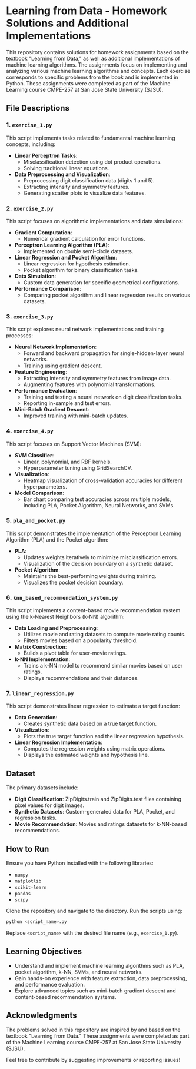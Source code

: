 # Learning from Data - Homework Solutions and Additional Implementations

This repository contains solutions for homework assignments based on the textbook "Learning from Data," as well as additional implementations of machine learning algorithms. The assignments focus on implementing and analyzing various machine learning algorithms and concepts. Each exercise corresponds to specific problems from the book and is implemented in Python. These assignments were completed as part of the Machine Learning course CMPE-257 at San Jose State University (SJSU).

## File Descriptions

### 1. `exercise_1.py`
This script implements tasks related to fundamental machine learning concepts, including:

- **Linear Perceptron Tasks**:
  - Misclassification detection using dot product operations.
  - Solving traditional linear equations.
- **Data Preprocessing and Visualization**:
  - Preprocessing digit classification data (digits 1 and 5).
  - Extracting intensity and symmetry features.
  - Generating scatter plots to visualize data features.

### 2. `exercise_2.py`
This script focuses on algorithmic implementations and data simulations:

- **Gradient Computation**:
  - Numerical gradient calculation for error functions.
- **Perceptron Learning Algorithm (PLA)**:
  - Implemented on double semi-circle datasets.
- **Linear Regression and Pocket Algorithm**:
  - Linear regression for hypothesis estimation.
  - Pocket algorithm for binary classification tasks.
- **Data Simulation**:
  - Custom data generation for specific geometrical configurations.
- **Performance Comparison**:
  - Comparing pocket algorithm and linear regression results on various datasets.

### 3. `exercise_3.py`
This script explores neural network implementations and training processes:

- **Neural Network Implementation**:
  - Forward and backward propagation for single-hidden-layer neural networks.
  - Training using gradient descent.
- **Feature Engineering**:
  - Extracting intensity and symmetry features from image data.
  - Augmenting features with polynomial transformations.
- **Performance Evaluation**:
  - Training and testing a neural network on digit classification tasks.
  - Reporting in-sample and test errors.
- **Mini-Batch Gradient Descent**:
  - Improved training with mini-batch updates.

### 4. `exercise_4.py`
This script focuses on Support Vector Machines (SVM):

- **SVM Classifier**:
  - Linear, polynomial, and RBF kernels.
  - Hyperparameter tuning using GridSearchCV.
- **Visualization**:
  - Heatmap visualization of cross-validation accuracies for different hyperparameters.
- **Model Comparison**:
  - Bar chart comparing test accuracies across multiple models, including PLA, Pocket Algorithm, Neural Networks, and SVMs.

### 5. `pla_and_pocket.py`
This script demonstrates the implementation of the Perceptron Learning Algorithm (PLA) and the Pocket algorithm:

- **PLA**:
  - Updates weights iteratively to minimize misclassification errors.
  - Visualization of the decision boundary on a synthetic dataset.
- **Pocket Algorithm**:
  - Maintains the best-performing weights during training.
  - Visualizes the pocket decision boundary.

### 6. `knn_based_recommendation_system.py`
This script implements a content-based movie recommendation system using the k-Nearest Neighbors (k-NN) algorithm:

- **Data Loading and Preprocessing**:
  - Utilizes movie and rating datasets to compute movie rating counts.
  - Filters movies based on a popularity threshold.
- **Matrix Construction**:
  - Builds a pivot table for user-movie ratings.
- **k-NN Implementation**:
  - Trains a k-NN model to recommend similar movies based on user ratings.
  - Displays recommendations and their distances.

### 7. `linear_regression.py`
This script demonstrates linear regression to estimate a target function:

- **Data Generation**:
  - Creates synthetic data based on a true target function.
- **Visualization**:
  - Plots the true target function and the linear regression hypothesis.
- **Linear Regression Implementation**:
  - Computes the regression weights using matrix operations.
  - Displays the estimated weights and hypothesis line.

## Dataset
The primary datasets include:
- **Digit Classification**: ZipDigits.train and ZipDigits.test files containing pixel values for digit images.
- **Synthetic Datasets**: Custom-generated data for PLA, Pocket, and regression tasks.
- **Movie Recommendation**: Movies and ratings datasets for k-NN-based recommendations.

## How to Run
Ensure you have Python installed with the following libraries:
- `numpy`
- `matplotlib`
- `scikit-learn`
- `pandas`
- `scipy`

Clone the repository and navigate to the directory. Run the scripts using:
```bash
python <script_name>.py
```
Replace `<script_name>` with the desired file name (e.g., `exercise_1.py`).

## Learning Objectives
- Understand and implement machine learning algorithms such as PLA, pocket algorithm, k-NN, SVMs, and neural networks.
- Gain hands-on experience with feature extraction, data preprocessing, and performance evaluation.
- Explore advanced topics such as mini-batch gradient descent and content-based recommendation systems.

## Acknowledgments
The problems solved in this repository are inspired by and based on the textbook "Learning from Data." These assignments were completed as part of the Machine Learning course CMPE-257 at San Jose State University (SJSU).

Feel free to contribute by suggesting improvements or reporting issues!

